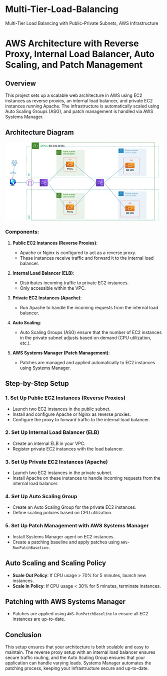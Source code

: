 # Multi-Tier-Load-Balancing
Multi-Tier Load Balancing with Public-Private Subnets, AWS Infrastructure
# AWS Architecture with Reverse Proxy, Internal Load Balancer, Auto Scaling, and Patch Management

## Overview

This project sets up a scalable web architecture in AWS using EC2 instances as reverse proxies, an internal load balancer, and private EC2 instances running Apache. The infrastructure is automatically scaled using Auto Scaling Groups (ASG), and patch management is handled via AWS Systems Manager.

## Architecture Diagram

![Architecture Diagram](task.jpg)

### Components:
1. **Public EC2 Instances (Reverse Proxies)**:
   - Apache or Nginx is configured to act as a reverse proxy.
   - These instances receive traffic and forward it to the internal load balancer.

2. **Internal Load Balancer (ELB)**:
   - Distributes incoming traffic to private EC2 instances.
   - Only accessible within the VPC.

3. **Private EC2 Instances (Apache)**:
   - Run Apache to handle the incoming requests from the internal load balancer.

4. **Auto Scaling**:
   - Auto Scaling Groups (ASG) ensure that the number of EC2 instances in the private subnet adjusts based on demand (CPU utilization, etc.).

5. **AWS Systems Manager (Patch Management)**:
   - Patches are managed and applied automatically to EC2 instances using Systems Manager.

## Step-by-Step Setup

### 1. Set Up Public EC2 Instances (Reverse Proxies)
- Launch two EC2 instances in the public subnet.
- Install and configure Apache or Nginx as reverse proxies.
- Configure the proxy to forward traffic to the internal load balancer.

### 2. Set Up Internal Load Balancer (ELB)
- Create an internal ELB in your VPC.
- Register private EC2 instances with the load balancer.

### 3. Set Up Private EC2 Instances (Apache)
- Launch two EC2 instances in the private subnet.
- Install Apache on these instances to handle incoming requests from the internal load balancer.

### 4. Set Up Auto Scaling Group
- Create an Auto Scaling Group for the private EC2 instances.
- Define scaling policies based on CPU utilization.

### 5. Set Up Patch Management with AWS Systems Manager
- Install Systems Manager agent on EC2 instances.
- Create a patching baseline and apply patches using `AWS-RunPatchBaseline`.

## Auto Scaling and Scaling Policy

- **Scale Out Policy**: If CPU usage > 70% for 5 minutes, launch new instances.
- **Scale In Policy**: If CPU usage < 30% for 5 minutes, terminate instances.

## Patching with AWS Systems Manager

- Patches are applied using `AWS-RunPatchBaseline` to ensure all EC2 instances are up-to-date.

## Conclusion

This setup ensures that your architecture is both scalable and easy to maintain. The reverse proxy setup with an internal load balancer ensures secure traffic routing, and the Auto Scaling Group ensures that your application can handle varying loads. Systems Manager automates the patching process, keeping your infrastructure secure and up-to-date.

